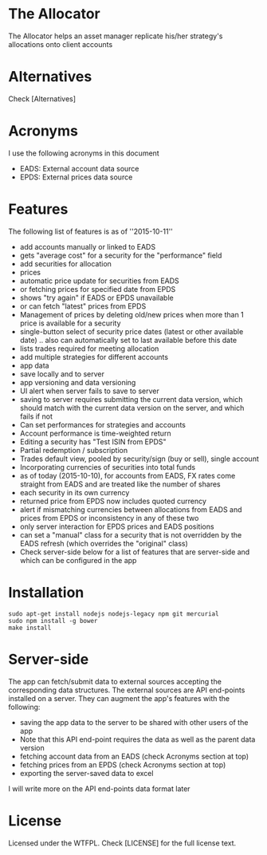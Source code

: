 # The Allocator
The Allocator helps an asset manager replicate his/her strategy's allocations onto client accounts

# Alternatives
Check [Alternatives]

# Acronyms
I use the following acronyms in this document
* EADS: External account data source
* EPDS: External prices data source

# Features
The following list of features is as of ''2015-10-11''
* add accounts manually or linked to EADS
 * gets "average cost" for a security for the "performance" field
* add securities for allocation
* prices
 * automatic price update for securities from EADS
 * or fetching prices for specified date from EPDS
  * shows "try again" if EADS or EPDS unavailable
 * or can fetch "latest" prices from EPDS
 * Management of prices by deleting old/new prices when more than 1 price is available for a security
* single-button select of security price dates (latest or other available date) .. also can automatically set to last available before this date
* lists trades required for meeting allocation
* add multiple strategies for different accounts
* app data
 * save locally and to server
 * app versioning and data versioning
  * UI alert when server fails to save to server
  * saving to server requires submitting the current data version, which should match with the current data version on the server, and which fails if not
* Can set performances for strategies and accounts
 * Account performance is time-weighted return
* Editing a security has "Test ISIN from EPDS"
* Partial redemption / subscription
* Trades default view, pooled by security/sign (buy or sell), single account
* Incorporating currencies of securities into total funds
 * as of today (2015-10-10), for accounts from EADS, FX rates come straight from EADS and are treated like the number of shares
* each security in its own currency
 * returned price from EPDS now includes quoted currency
 * alert if mismatching currencies between allocations from EADS and prices from EPDS or inconsistency in any of these two
* only server interaction for EPDS prices and EADS positions
* can set a "manual" class for a security that is not overridden by the EADS refresh (which overrides the "original" class)
* Check server-side below for a list of features that are server-side and which can be configured in the app

# Installation

    sudo apt-get install nodejs nodejs-legacy npm git mercurial
    sudo npm install -g bower
    make install

# Server-side
The app can fetch/submit data to external sources accepting the corresponding data structures.
The external sources are API end-points installed on a server.
They can augment the app's features with the following:
* saving the app data to the server to be shared with other users of the app
 * Note that this API end-point requires the data as well as the parent data version
* fetching account data from an EADS (check Acronyms section at top)
* fetching prices from an EPDS (check Acronyms section at top)
* exporting the server-saved data to excel

I will write more on the API end-points data format later

# License
Licensed under the WTFPL. Check [LICENSE] for the full license text.
